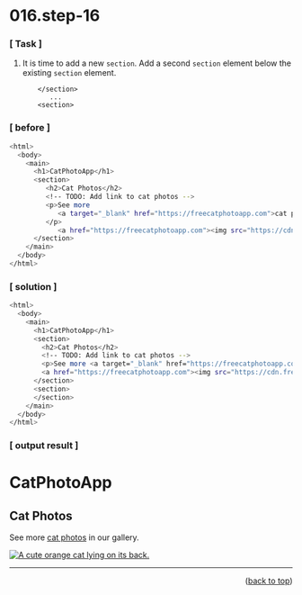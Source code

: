 <a name="topage"></a>

# 016.step-16

### [ Task ]

  1. It is time to add a new `section`. Add a second `section` element below the existing `section` element.

```
       </section>
          ...
       <section>
```

### [ before ]

```sh
<html>
  <body>
    <main>
      <h1>CatPhotoApp</h1>
      <section>
         <h2>Cat Photos</h2>
         <!-- TODO: Add link to cat photos -->
         <p>See more 
            <a target="_blank" href="https://freecatphotoapp.com">cat photos</a> in our gallery.
         </p>
            <a href="https://freecatphotoapp.com"><img src="https://cdn.freecodecamp.org/curriculum/cat-photo-app/relaxing-cat.jpg" alt="A cute orange cat lying on its back."></a>
      </section>
    </main>
  </body>
</html>
```

### [ solution ]

```sh
<html>
  <body>
    <main>
      <h1>CatPhotoApp</h1>
      <section>
        <h2>Cat Photos</h2>
        <!-- TODO: Add link to cat photos -->
        <p>See more <a target="_blank" href="https://freecatphotoapp.com">cat photos</a> in our gallery.</p>
        <a href="https://freecatphotoapp.com"><img src="https://cdn.freecodecamp.org/curriculum/cat-photo-app/relaxing-cat.jpg" alt="A cute orange cat lying on its back."></a>
      </section>
      <section>
      </section>      
    </main>
  </body>
</html>
```

### [ output result ]

<html>
  <body>
    <main>
      <h1>CatPhotoApp</h1>
      <section>
        <h2>Cat Photos</h2>
        <!-- TODO: Add link to cat photos -->
        <p>See more <a target="_blank" href="https://freecatphotoapp.com">cat photos</a> in our gallery.</p>
        <a href="https://freecatphotoapp.com"><img src="https://cdn.freecodecamp.org/curriculum/cat-photo-app/relaxing-cat.jpg" alt="A cute orange cat lying on its back."></a>
      </section>
      <section>
      </section>
    </main>
  </body>
</html>

-----

<p align="right">(<a href="#topage">back to top</a>)</p>
<br/>
<br/>
